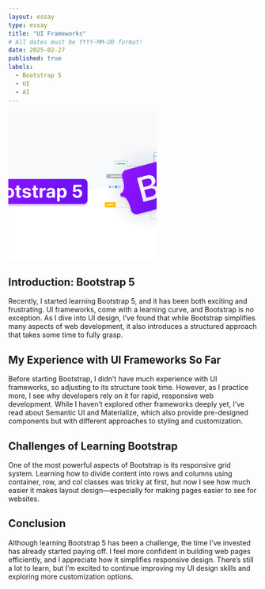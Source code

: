 ```yaml
---
layout: essay
type: essay
title: "UI Frameworks"
# All dates must be YYYY-MM-DD format!
date: 2025-02-27
published: true
labels:
  - Bootstrap 5
  - UI
  - AI
---
```


<div class="d-flex justify-content-center">
    <img class="img-fluid" src="../img/thumbnail.png" style="width: 300px; height: 300px; object-fit: cover;">
</div>

## Introduction: Bootstrap 5
Recently, I started learning Bootstrap 5, and it has been both exciting and frustrating. UI frameworks, come with a learning curve, and Bootstrap is no exception. As I dive into UI design, I’ve found that while Bootstrap simplifies many aspects of web development, it also introduces a structured approach that takes some time to fully grasp.

## My Experience with UI Frameworks So Far 
Before starting Bootstrap, I didn’t have much experience with UI frameworks, so adjusting to its structure took time. However, as I practice more, I see why developers rely on it for rapid, responsive web development. While I haven’t explored other frameworks deeply yet, I’ve read about Semantic UI and Materialize, which also provide pre-designed components but with different approaches to styling and customization.

## Challenges of Learning Bootstrap
One of the most powerful aspects of Bootstrap is its responsive grid system. Learning how to divide content into rows and columns using container, row, and col classes was tricky at first, but now I see how much easier it makes layout design—especially for making pages easier to see for websites.

## Conclusion
Although learning Bootstrap 5 has been a challenge, the time I’ve invested has already started paying off. I feel more confident in building web pages efficiently, and I appreciate how it simplifies responsive design. There’s still a lot to learn, but I’m excited to continue improving my UI design skills and exploring more customization options.

  
